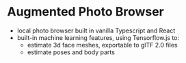 # Augmented Photo Browser
* local photo browser built in vanilla Typescript and React
* built-in machine learning features, using Tensorflow.js to:
  * estimate 3d face meshes, exportable to glTF 2.0 files
  * estimate poses and body parts
